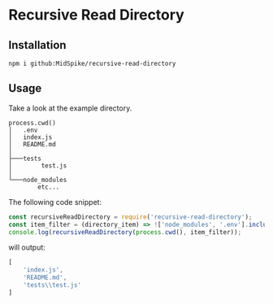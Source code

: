 # Recursive Read Directory

## Installation
```
npm i github:MidSpike/recursive-read-directory
```

## Usage

Take a look at the example directory.
```
process.cwd()
│   .env
│   index.js
│   README.md
│
├───tests
│        test.js
│
└───node_modules
        etc...
```

The following code snippet:
```js
const recursiveReadDirectory = require('recursive-read-directory');
const item_filter = (directory_item) => !['node_modules', '.env'].includes(directory_item);
console.log(recursiveReadDirectory(process.cwd(), item_filter));
```
will output:
```js
[
    'index.js',
    'README.md',
    'tests\\test.js'
]
```
